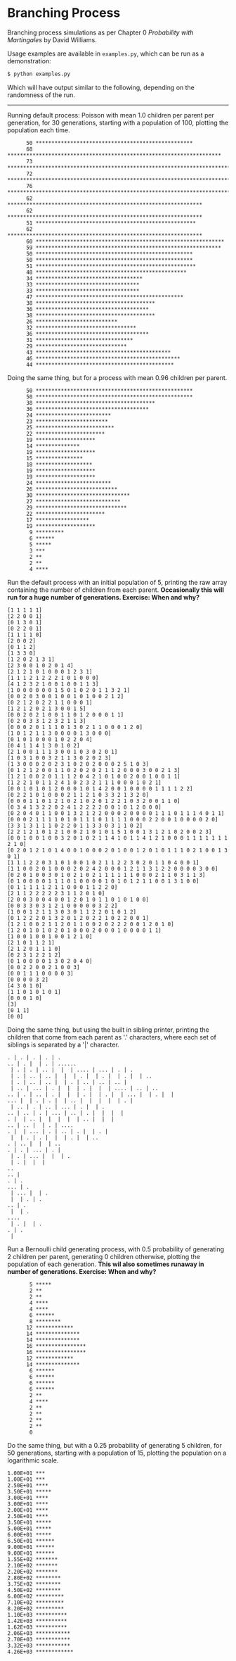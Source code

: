 # Branching Process

Branching process simulations as per Chapter 0 _Probability with Martingales_ by David Williams.

Usage examples are available in `examples.py`, which can be run as a demonstration:

```bash
$ python examples.py
```

Which will have output similar to the following, depending on the randomness of the run.

---

Running default process: Poisson with mean 1.0 children per parent per generation,
  for 30 generations,
  starting with a population of 100,
  plotting the population each time.

```
      50 **************************************************
      68 ********************************************************************
      73 *************************************************************************
      72 ************************************************************************
      76 ****************************************************************************
      62 **************************************************************
      62 **************************************************************
      51 ***************************************************
      62 **************************************************************
      60 ************************************************************
      59 ***********************************************************
      50 **************************************************
      50 **************************************************
      51 ***************************************************
      48 ************************************************
      34 **********************************
      33 *********************************
      33 *********************************
      47 ***********************************************
      38 **************************************
      36 ************************************
      38 **************************************
      26 **************************
      32 ********************************
      36 ************************************
      31 *******************************
      29 *****************************
      43 *******************************************
      46 **********************************************
      44 ********************************************
```

Doing the same thing, but for a process with mean 0.96 children per parent.

```
      50 **************************************************
      50 **************************************************
      38 **************************************
      36 ************************************
      24 ************************
      23 ***********************
      25 *************************
      22 **********************
      19 *******************
      14 **************
      19 *******************
      15 ***************
      18 ******************
      19 *******************
      19 *******************
      24 ************************
      26 **************************
      30 ******************************
      27 ***************************
      29 *****************************
      22 **********************
      17 *****************
      19 *******************
       9 *********
       6 ******
       5 *****
       3 ***
       2 **
       2 **
       4 ****
```

Run the default process with an initial population of 5,
  printing the raw array containing the number of children from each parent.
  **Occasionally this will run for a huge number of generations. Exercise: When and why?**

```
[1 1 1 1 1]
[2 2 0 0 1]
[0 1 3 0 1]
[0 2 2 0 1]
[1 1 1 1 0]
[2 0 0 2]
[0 1 1 2]
[1 3 3 0]
[1 2 0 2 1 3 1]
[2 3 0 0 1 0 2 0 1 4]
[2 1 2 1 0 1 0 0 0 1 2 3 1]
[1 1 1 2 1 2 2 2 1 0 1 0 0 0]
[4 1 2 3 2 1 0 0 1 0 0 1 1 3]
[1 0 0 0 0 0 0 1 5 0 1 0 2 0 1 1 3 2 1]
[0 0 2 0 3 0 0 1 0 0 1 0 1 0 0 2 1 2]
[0 2 1 2 0 2 2 1 1 0 0 0 1]
[1 2 1 2 0 2 1 3 0 0 1 5]
[0 0 2 0 2 1 0 0 1 1 0 1 2 0 0 0 1 1]
[0 2 0 3 3 1 2 3 2 1 1 3]
[0 0 0 2 0 1 1 1 0 1 3 0 2 1 1 0 0 0 1 2 0]
[1 0 1 2 1 1 3 0 0 0 0 1 3 0 0 0]
[0 1 0 1 0 0 0 1 0 2 2 0 4]
[0 4 1 1 4 1 3 0 1 0 2]
[2 1 0 0 1 1 1 3 0 0 1 0 3 0 2 0 1]
[1 0 3 1 0 0 3 2 1 1 3 0 2 0 2 3]
[1 3 0 0 0 2 0 2 3 1 0 2 0 2 0 0 0 2 5 1 0 3]
[0 1 2 1 2 0 0 1 1 0 2 0 2 0 2 1 1 2 0 0 0 3 0 0 2 1 3]
[1 2 1 0 0 2 0 1 1 1 2 0 4 2 1 0 1 0 0 2 0 0 1 0 0 1 1]
[1 2 2 1 0 1 1 2 4 1 0 2 3 2 1 1 1 0 0 0 1 0 2 1]
[0 0 1 0 1 0 1 2 0 0 0 1 0 1 4 2 0 0 1 0 0 0 0 1 1 1 1 2 2]
[0 2 2 1 0 1 0 0 0 2 1 1 2 1 0 3 3 2 1 3 2 0]
[0 0 0 1 1 0 1 2 1 0 2 1 0 2 0 1 2 2 1 0 3 2 0 0 1 1 0]
[0 3 4 1 3 2 2 0 2 4 1 2 2 2 2 0 0 1 0 1 2 0 0 0]
[0 2 0 4 0 1 1 0 0 1 3 2 1 2 2 0 0 0 2 0 0 0 0 1 1 1 0 1 1 1 4 0 1 1]
[0 0 0 2 1 1 1 1 0 1 0 1 1 1 0 1 1 1 1 0 0 0 2 2 0 0 1 0 0 0 0 2 0]
[3 3 1 3 1 1 1 0 2 2 0 1 1 3 3 0 3 1 1 0 2]
[2 2 1 2 1 0 1 2 1 0 0 2 1 0 1 0 1 5 1 0 0 1 3 1 2 1 0 2 0 0 2 3]
[0 0 1 0 0 1 0 0 3 2 0 1 0 2 1 1 4 1 0 1 1 4 1 2 1 0 0 0 1 1 1 1 1 1 1 2 1 0]
[0 2 0 1 2 1 0 1 4 0 0 1 0 0 0 2 0 1 0 0 1 2 0 1 0 1 1 1 0 2 1 0 0 1 3 0 1]
[1 1 1 2 2 0 3 1 0 1 0 0 1 0 2 1 1 2 2 3 0 2 0 1 1 0 4 0 0 1]
[1 1 0 0 2 0 1 0 0 0 2 0 2 4 2 0 0 0 1 2 1 1 3 1 2 2 0 0 0 0 3 0 0]
[0 2 0 1 0 0 3 0 1 0 2 1 0 2 1 1 1 1 1 1 0 0 0 2 1 1 0 3 1 1 3]
[0 1 0 0 0 0 1 1 1 0 1 0 0 0 0 1 0 1 0 1 2 1 1 0 0 1 3 1 0 0]
[0 1 1 1 1 1 2 1 1 0 0 0 1 1 2 2 0]
[2 1 1 2 2 2 2 2 3 1 1 2 0 1 0]
[2 0 0 3 0 0 4 0 0 1 2 0 1 0 1 1 0 1 0 1 0 0]
[0 0 3 3 0 3 1 2 1 0 0 0 0 0 3 2 2]
[1 0 0 1 2 1 1 3 0 3 0 1 1 2 2 0 1 0 1 2]
[0 1 2 2 2 0 1 3 2 0 1 2 0 2 2 1 0 2 2 0 0 1]
[1 2 1 0 0 2 1 1 2 0 1 1 0 0 2 0 2 2 2 0 0 1 2 0 1 0]
[1 2 0 1 0 1 0 2 0 1 0 0 0 2 0 0 0 1 0 0 0 0 1 1]
[1 0 0 1 0 0 1 0 0 1 2 1 0]
[2 1 0 1 1 2 1]
[2 1 2 0 1 1 1 0]
[0 2 3 1 2 2 1 2]
[0 1 0 0 0 0 1 3 0 2 0 4 0]
[0 0 2 2 0 0 2 1 0 0 3]
[0 0 1 1 1 0 0 0 0 3]
[0 0 0 0 3 2]
[4 3 0 1 0]
[1 1 0 1 0 1 0 1]
[0 0 0 1 0]
[3]
[0 1 1]
[0 0]
```

Doing the same thing, but using the built in sibling printer,
  printing the children that come from each parent as '.' characters,
  where each set of siblings is separated by a '|' character.

```
. | . | . | . | .
.. | . |  | . | ......
 | . | . | .. |  |  | .... | ... | . | .
 | . | .. | .. |  |  | . |  | . |  | . |  | ..
 | . | .. | .. |  | . | .. | .. | .. |
 | .. | ... | . |  |  | . |  |  | .... | .. | ..
.. | . | .. | . |  |  | . |  | . |  | ... |  | . |  |
... |  | . | . |  | .. |  |  |  |  | . |
 | .. | . | .. | ... | . |  | .
.. | .. | . | ... | .. | . |  |  |  |
. |  | .. |  |  |  |  | .. |  |  |
.. | .. |  | . | ....
. |  | ... | . | .. | . |  | . |
 |  | . | . |  |  | . |  | ..
. | .. |  |  | ..
. | . | ... | . |
 | . | ... |  |  | .
 | . |  |  |
..
.. |
. | .
... | .
 | ... |  | .
 |  | . | .
.. | .
 |  | .
....
 | . |  | .
. | .
 |
```

Run a Bernoulli child generating process,
  with 0.5 probability of generating 2 children per parent,
  generating 0 children otherwise,
  plotting the population of each generation.
  **This wil also sometimes runaway in number of generations. Exercise: When and why?**

```
       5 *****
       2 **
       2 **
       4 ****
       4 ****
       6 ******
       8 ********
      12 ************
      14 **************
      14 **************
      16 ****************
      16 ****************
      12 ************
      14 **************
       6 ******
       6 ******
       6 ******
       6 ******
       2 **
       4 ****
       2 **
       2 **
       2 **
       2 **
       0
```

Do the same thing, but with a 0.25 probability of generating 5 children,
  for 50 generations,
  starting with a population of 15,
  plotting the population on a logarithmic scale.

```
1.00E+01 ***
1.00E+01 ***
2.50E+01 ****
3.50E+01 *****
3.00E+01 ****
3.00E+01 ****
2.00E+01 ****
2.50E+01 ****
3.50E+01 *****
5.00E+01 *****
6.00E+01 *****
6.50E+01 ******
9.00E+01 ******
9.00E+01 ******
1.55E+02 *******
2.10E+02 *******
2.20E+02 *******
2.80E+02 ********
3.75E+02 ********
4.50E+02 ********
6.00E+02 *********
7.10E+02 *********
8.20E+02 *********
1.10E+03 **********
1.42E+03 **********
1.62E+03 **********
2.06E+03 ***********
2.70E+03 ***********
3.32E+03 ***********
4.26E+03 ************
```
